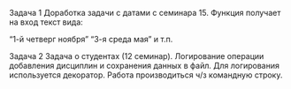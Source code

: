 Задача 1
Доработка задачи с датами с семинара 15.
Функция получает на вход текст вида:

“1-й четверг ноября”
“3-я среда мая” и т.п.


Задача 2
Задача о студентах (12 семинар). Логирование операции добавления дисциплин и сохранения данных в файл. 
Для логирования используется декоратор. Работа производиться ч/з командную строку.